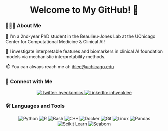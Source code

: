 <!-- Profile Header -->
<h1 align="center">Welcome to My GitHub! 👋</h1>

<!-- About Me -->
### 👨🏻‍💻 About Me

💬 I’m a 2nd-year PhD student in the Beaulieu-Jones Lab at the UChicago Center for Computational Medicine & Clinical AI!

🌱 I investigate interpretable features and biomarkers in clinical AI foundation models via mechanistic interpretability methods.

📫 You can always reach me at: [ihlee@uchicago.edu](mailto:ihlee@uchicago.edu)

<!-- Connect with Me -->
### 🔗 Connect with Me

<p align="center">
  <a href="https://twitter.com/hyeokomics" target="_blank">
    <img src="https://img.shields.io/twitter/follow/hyeokomics?style=social&logo=twitter" alt="Twitter: hyeokomics"/>
  </a>
  <a href="https://linkedin.com/in/inhyeoklee" target="_blank">
    <img src="https://img.shields.io/badge/-inhyeoklee-blue?style=flat-square&logo=linkedin&logoColor=white" alt="LinkedIn: inhyeoklee"/>
  </a>
</p>

<!-- Languages and Tools -->
### 🛠️ Languages and Tools

<p align="center">
  <img src="https://img.shields.io/badge/Python-3776AB?style=flat-square&logo=python&logoColor=white" alt="Python"/>
  <img src="https://img.shields.io/badge/R-276DC3?style=flat-square&logo=r&logoColor=white" alt="R"/>
  <img src="https://img.shields.io/badge/Bash-4EAA25?style=flat-square&logo=gnu-bash&logoColor=white" alt="Bash"/>
  <img src="https://img.shields.io/badge/C++-00599C?style=flat-square&logo=cplusplus&logoColor=white" alt="C++"/>
  <img src="https://img.shields.io/badge/Docker-2496ED?style=flat-square&logo=docker&logoColor=white" alt="Docker"/>
  <img src="https://img.shields.io/badge/Git-F05032?style=flat-square&logo=git&logoColor=white" alt="Git"/>
  <img src="https://img.shields.io/badge/Linux-FCC624?style=flat-square&logo=linux&logoColor=black" alt="Linux"/>
  <img src="https://img.shields.io/badge/Pandas-150458?style=flat-square&logo=pandas&logoColor=white" alt="Pandas"/>
  <img src="https://img.shields.io/badge/Scikit%20Learn-F7931E?style=flat-square&logo=scikit-learn&logoColor=white" alt="Scikit Learn"/>
  <img src="https://img.shields.io/badge/Seaborn-77d8d8?style=flat-square&logo=seaborn&logoColor=white" alt="Seaborn"/>
</p>
